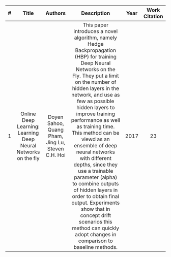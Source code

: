 
| # | Title | Authors | Description | Year | Work Citation |
| :---: | :---: | :---: | :---: | :---: | :---: |
| 1 | Online Deep Learning: Learning Deep Neural Networks on the fly | Doyen Sahoo, Quang Pham, Jing Lu, Steven C.H. Hoi | This paper introduces a novel algorithm, namely Hedge Backpropagation (HBP) for training Deep Neural Networks on the Fly. They put a limit on the number of hidden layers in the network, and use as few as possible hidden layers to improve training performance as well as training time. This method can be viewd as an ensemble of deep neural networks with different depths, since they use a trainable parameter (alpha) to combine outputs of hidden layers in order to obtain final output. Experiments show that in concept drift scenarios this method can quickly adopt changes in comparison to baseline methods. | 2017 | 23 |
